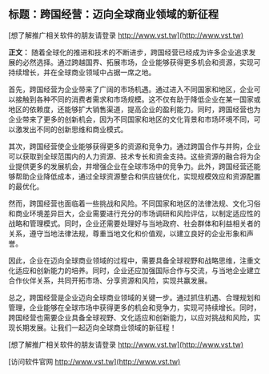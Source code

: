 ## **标题：跨国经营：迈向全球商业领域的新征程**

[想了解推广相关软件的朋友请登录 http://www.vst.tw](http://www.vst.tw)

**正文：**
随着全球化的推进和技术的不断进步，跨国经营已经成为许多企业追求发展的必然选择。通过跨越国界、拓展市场，企业能够获得更多机会和资源，实现可持续增长，并在全球商业领域中占据一席之地。

首先，跨国经营为企业带来了广阔的市场机遇。通过进入不同国家和地区，企业可以接触到各种不同的消费者需求和市场规模。这不仅有助于降低企业在某一国家或地区的依赖度，还能够扩大销售渠道，提高企业的盈利能力。同时，跨国经营也为企业带来了更多的创新机会，因为不同国家和地区的文化背景和市场环境不同，可以激发出不同的创新思维和商业模式。

其次，跨国经营使企业能够获得更多的资源和竞争力。通过跨国合作与并购，企业可以获取到全球范围内的人力资源、技术专长和资金支持。这些资源的融合将为企业提供更多的发展机会，并增强企业在全球市场中的竞争力。此外，跨国经营还能够帮助企业降低成本，通过全球资源整合和供应链优化，实现规模效应和资源配置的最优化。

然而，跨国经营也面临着一些挑战和风险。不同国家和地区的法律法规、文化习俗和商业环境差异巨大，企业需要进行充分的市场调研和风险评估，以制定适应性的战略和管理模式。同时，企业还需要处理好与当地政府、社会群体和利益相关者的关系，遵守当地法律法规，尊重当地文化和价值观，以建立良好的企业形象和声誉。

因此，企业在迈向全球商业领域的过程中，需要具备全球视野和战略思维，注重文化适应和创新能力的培养。同时，企业还应加强国际合作与交流，与当地企业建立合作伙伴关系，共同开拓市场、分享资源和风险，实现共赢发展。

总之，跨国经营是企业迈向全球商业领域的关键一步。通过抓住机遇、合理规划和管理，企业能够在全球市场中获得更多的机会和竞争力，实现可持续增长。同时，跨国经营也需要企业具备全球视野、文化适应和创新能力，以应对挑战和风险，实现长期发展。让我们一起迈向全球商业领域的新征程！

[想了解推广相关软件的朋友请登录 http://www.vst.tw](http://www.vst.tw)


[访问软件官网 http://www.vst.tw](http://www.vst.tw)
